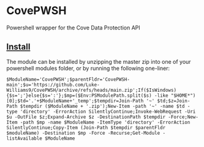 # CovePWSH
 Powershell wrapper for the Cove Data Protection API



<!-- Summary -->


## [Install](https://github.com/Luke-Williams9/CovePWSH/archive/refs/heads/master.zip)

 The module can be installed by unzipping the master zip into one of your powershell modules folder, or by running the following one-liner:

`
$ModuleName='CovePWSH';$parentFldr='CovePWSH-main';$u='https://github.com/Luke-Williams9/CovePWSH/archive/refs/heads/main.zip';If($IsWindows){$s=';'}else{$s=':'};$mp=($Env:PSModulePath.split($s) -like "$HOME*")[0];$td='.'+$ModuleName+'_temp';$tempdir=Join-Path '~' $td;$z=Join-Path $tempdir ($ModuleName + '.zip');New-Item -path '~' -name $td -type 'directory' -ErrorAction SilentlyContinue;Invoke-WebRequest -Uri $u -OutFile $z;Expand-Archive $z -DestinationPath $tempdir -Force;New-Item -path $mp -name $ModuleName -ItemType 'directory' -ErrorAction SilentlyContinue;Copy-Item (Join-Path $tempdir $parentFldr $moduleName) -Destination $mp -Force -Recurse;Get-Module -listAvailable $ModuleName
`

